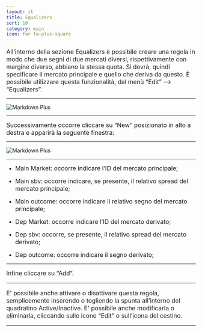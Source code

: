 ```yaml
---
layout: it
title: Equalizers
sort: 10
category: main
icon: far fa-plus-square
---
```

<p class="message">
   
</p>


<font size="3">All’interno della sezione Equalizers è possibile creare una regola in modo che due segni di due mercati diversi, rispettivamente con margine diverso, abbiano la stessa quota. Si dovrà, quindi specificare il mercato principale e quello che deriva da questo. È possibile utilizzare questa funzionalità, dal menù “Edit” –> “Equalizers”.</font>

---
 ![Markdown Plus]({{site.baseurl}}/public/images/equalizers/equalizers-one.png)

 ---


 <font size="3">Successivamente occorre cliccare su “New” posizionato in alto a destra e apparirà la seguente finestra:</font>

 ---

 ![Markdown Plus]({{site.baseurl}}/public/images/equalizers/equalizers-two.png)

 ---


 - <font size="3">Main Market: occorre indicare l’ID del mercato principale;</font> 

 - <font size="3">Main sbv: occorre indicare, se presente, il relativo spread del mercato principale;</font> 

 - <font size="3">Main outcome: occorre indicare il relativo segno del mercato principale;</font> 

 - <font size="3">Dep Market: occorre indicare l’ID del mercato derivato;</font> 

 - <font size="3">Dep sbv: occorre, se presente, il relativo spread del mercato derivato;</font> 

 - <font size="3">Dep outcome: occorre indicare il segno derivato;</font> 

 ---

<font size="3">Infine cliccare su “Add”.

---

<font size="3">E' possibile anche attivare o disattivare questa regola, semplicemente inserendo o togliendo la spunta all’interno del quadratino Active/Inactive. E' possibile anche modificarla o eliminarla, cliccando sulle icone “Edit” o sull’icona del cestino.</font> 


---
 
 






